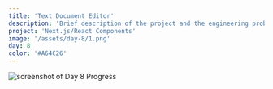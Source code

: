 ```yaml
---
title: 'Text Document Editor'
description: 'Brief description of the project and the engineering problem solved.'
project: 'Next.js/React Components'
image: '/assets/day-8/1.png'
day: 8
color: '#A64C26'
---
```


![screenshot of Day 8 Progress](/assets/day-8/1.png)
